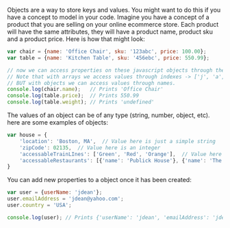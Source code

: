 Objects are a way to store keys and values.  You might
want to do this if you have a concept to model in your code.  Imagine you have a concept of a product
that you are selling on your online ecommerce store.  Each product will have the same attributes, they
will have a product name, product sku and a product price.  Here is how that might look:

```javascript
var chair = {name: 'Office Chair', sku: '123abc', price: 100.00};
var table = {name: 'Kitchen Table', sku: '456ebc', price: 550.99};

// now we can access properties on these javascript objects through the name.
// Note that with arrays we access values through indexes -> ['j', 'a', 'k', 'e'][0] gives us 'j'
// BUT with objects we can access values through names.
console.log(chair.name);   // Prints 'Office Chair'
console.log(table.price);  // Prints 550.99
console.log(table.weight); // Prints 'undefined'
```

The values of an object can be of any type (string, number, object, etc).
here are some examples of objects:
```javascript
var house = {
    'location': 'Boston, MA',  // Value here is just a simple string
    'zipCode': 02135,  // Value here is an integer
    'accessableTrainLInes': ['Green', 'Red', 'Orange'],  // Value here is an array of strings
    'accessableRestaurants': [{'name': 'Publick House'}, {'name': 'The Abbey'}]  // Value here is an array of objects
}
```

You can add new properties to a object once it has been created:
```javascript
var user = {userName: 'jdean'};
user.emailAddress = 'jdean@yahoo.com';
user.country = 'USA';

console.log(user); // Prints {'userName': 'jdean', 'emailAddress': 'jdean@yahoo.com', 'country': 'USA'}
```